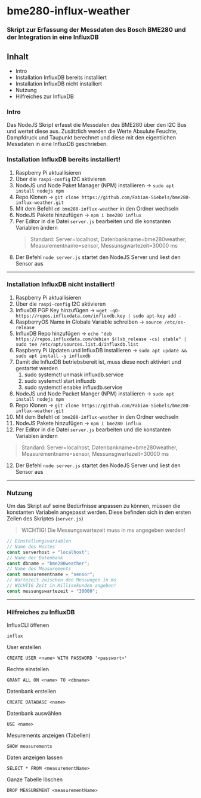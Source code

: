 # bme280-influx-weather

### Skript zur Erfassung der Messdaten des Bosch BME280 und der Integration in eine InfluxDB

## Inhalt
- Intro
- Installation InfluxDB bereits installiert
- Installation InfluxDB nicht installiert
- Nutzung
- Hilfreiches zur InfluxDB

### Intro
Das NodeJS Skript erfasst die Messdaten des BME280 über den I2C Bus und wertet diese aus.
Zusätzlich werden die Werte Absulute Feuchte, Dampfdruck und Taupunkt berechnet und diese mit den eigentlichen Messdaten in eine InfluxDB geschrieben.

### Installation InfluxDB bereits installiert!
1. Raspberry Pi aktuallisieren
2. Über die ```raspi-config``` I2C aktivieren
3. NodeJS und Node Paket Manager (NPM) installieren -> `sudo apt install nodejs npm`
4. Repo Klonen -> `git clone https://github.com/Fabian-Siebels/bme280-influx-weather.git`
5. Mit dem Befehl `cd bme280-influx-weather` in den Ordner wechseln
6. NodeJS Pakete hinzufügen -> `npm i bme280 influx`
7. Per Editor in die Datei `server.js` bearbeiten und die konstanten Variablen ändern
   > Standard: Server=localhost, Datenbankname=bme280weather, Measurementname=sensor, Messunsgwartezeit=30000 ms
8. Der Befehl `node server.js` startet den NodeJS Server und liest den Sensor aus
---
### Installation InfluxDB nicht installiert!
1. Raspberry Pi aktuallisieren
2. Über die `raspi-config` I2C aktivieren
3. InfluxDB PGP Key hinzufügen -> `wget -qO- https://repos.influxdata.com/influxdb.key | sudo apt-key add -`
4. RaspberryOS Name in Globale Variable schreiben -> `source /etc/os-release`
5. InfluxDB Repo hinzufügen -> `echo "deb https://repos.influxdata.com/debian $(lsb_release -cs) stable" | sudo tee /etc/apt/sources.list.d/influxdb.list`
6. Raspberry Pi Updaten und InfluxDB installieren -> `sudo apt update && sudo apt install -y influxdb`
7. Damit die InfluxDB betriebsbereit ist, muss diese noch aktiviert und gestartet werden
   1. sudo systemctl unmask influxdb.service
   2. sudo systemctl start influxdb
   3. sudo systemctl enabke influxdb.service
8. NodeJS und Node Packet Manger (NPM) installieren -> `sudo apt install nodejs npm`
9. Repo Klonen -> `git clone https://github.com/Fabian-Siebels/bme280-influx-weather.git`
10. Mit dem Befehl `cd bme280-influx-weather` in den Ordner wechseln
11. NodeJS Pakete hinzufügen -> `npm i bme280 influx`
12. Per Editor in die Datei `server.js` bearbeiten und die konstanten Variablen ändern
   > Standard: Server=localhost, Datenbankname=bme280weather, Measurementname=sensor, Messunsgwartezeit=30000 ms
12. Der Befehl `node server.js` startet den NodeJS Server und liest den Sensor aus
---
### Nutzung

Um das Skript auf seine Bedürfnisse anpassen zu können, müssen die konstanten Variabeln angepasst werden.
Diese befinden sich in den ersten Zeilen des Skriptes (`server.js`)
> WICHTIG! Die Messungswartezeit muss in ms angegeben werden!
```javascript
// Einstellungsvariablen
// Name des Hostes
const serverhost = "localhost";
// Name der Datenbank
const dbname = "bme280weather";
// Name des Measurements
const measurementname = "sensor";
// Wartezeit zwischen den Messungen in ms
// WICHTIG Zeit in Millisekunden angeben!
const messungswartezeit = "30000";
```

---
### Hilfreiches zu InfluxDB

InfluxCLI öffenen

```
influx
```

User erstellen

```
CREATE USER <name> WITH PASSWORD '<passwort>'
```

Rechte einstellen

```
GRANT ALL ON <name> TO <dbname>
``` 

Datenbank erstellen

```
CREATE DATABASE <name>
```

Datenbank auswählen

```
USE <name>
```

Mesurements anzeigen (Tabellen)

```
SHOW measurements
```

Daten anzeigen lassen

```
SELECT * FROM <measurementName>
```

Ganze Tabelle löschen

```
DROP MEASUREMENT <measurementName>
```